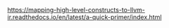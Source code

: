 
https://mapping-high-level-constructs-to-llvm-ir.readthedocs.io/en/latest/a-quick-primer/index.html

